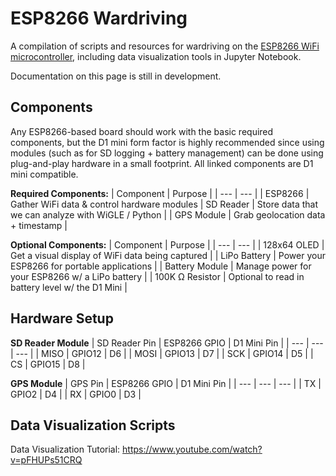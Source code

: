 # ESP8266 Wardriving
A compilation of scripts and resources for wardriving on the [ESP8266 WiFi microcontroller](https://www.espressif.com/en/products/socs/esp8266), including data visualization tools in Jupyter Notebook.

Documentation on this page is still in development.

## Components
Any ESP8266-based board should work with the basic required components, but the D1 mini form factor is highly recommended since using modules (such as for SD logging + battery management) can be done using plug-and-play hardware in a small footprint. All linked components are D1 mini compatible. 

**Required Components:**
| Component | Purpose |
| --- | --- |
| ESP8266 | Gather WiFi data & control hardware modules
| SD Reader | Store data that we can analyze with WiGLE / Python |
| GPS Module | Grab geolocation data + timestamp |

**Optional Components:**
| Component | Purpose | 
| --- | --- |
| 128x64 OLED | Get a visual display of WiFi data being captured |
| LiPo Battery | Power your ESP8266 for portable applications |
| Battery Module | Manage power for your ESP8266 w/ a LiPo battery |
| 100K Ω Resistor | Optional to read in battery level w/ the D1 Mini |
   
## Hardware Setup

**SD Reader Module** 
| SD Reader Pin | ESP8266 GPIO | D1 Mini Pin |
| --- | --- | --- |
| MISO | GPIO12 | D6 |
| MOSI | GPIO13 | D7 |
| SCK | GPIO14 | D5 |
| CS | GPIO15 | D8 |

**GPS Module** 
| GPS Pin | ESP8266 GPIO | D1 Mini Pin |
| --- | --- | --- |
| TX | GPIO2 | D4 |
| RX | GPIO0 | D3 |

## Data Visualization Scripts

Data Visualization Tutorial: https://www.youtube.com/watch?v=pFHUPs51CRQ
